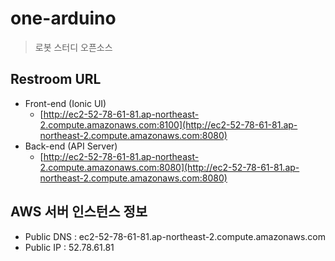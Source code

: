 # one-arduino
> 로봇 스터디 오픈소스

## Restroom  URL
- Front-end (Ionic UI)
	- [http://ec2-52-78-61-81.ap-northeast-2.compute.amazonaws.com:8100](http://ec2-52-78-61-81.ap-northeast-2.compute.amazonaws.com:8080)
- Back-end (API Server)
	- [http://ec2-52-78-61-81.ap-northeast-2.compute.amazonaws.com:8080](http://ec2-52-78-61-81.ap-northeast-2.compute.amazonaws.com:8080)

## AWS 서버 인스턴스 정보
- Public DNS : ec2-52-78-61-81.ap-northeast-2.compute.amazonaws.com
- Public IP : 52.78.61.81
